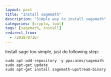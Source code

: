 ```yaml
---
layout: post
title: "Install sagemath"
description: "Simple way to install sagemath"
categories: [crypto, tool]
tags: [sagemath, install]
redirect_from:
  - /2018/0716/
---
```

Install sage too simple, just do following step:
~~~
sudo apt-add-repository -y ppa:aims/sagemath
sudo apt-get update
sudo apt-get install sagemath-upstream-binary
~~~